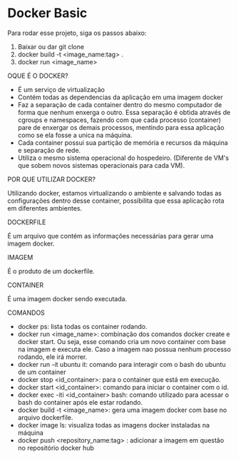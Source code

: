 # Docker Basic

Para rodar esse projeto, siga os passos abaixo:

1. Baixar ou dar git clone
2. docker build -t <image_name:tag> .
3. docker run <image_name>

OQUE É O DOCKER?
- É um serviço de virtualização
- Contém todas as dependencias da aplicação em uma imagem docker
- Faz a separação de cada container dentro do mesmo computador de forma que nenhum enxerga o outro.
  Essa separação é obtida através de cgroups e namespaces, fazendo com que cada processo (container) pare de enxergar os demais processos, mentindo para essa aplicação como se ela fosse a unica na máquina.
- Cada container possui sua partição de memória e recursos da máquina e separação de rede.
- Utiliza o mesmo sistema operacional do hospedeiro. (Diferente de VM's que sobem novos sistemas operacionais para cada VM).

POR QUE UTILIZAR DOCKER?

Utilizando docker, estamos virtualizando o ambiente e salvando todas as configurações dentro desse container, possibilita que essa aplicação rota em diferentes ambientes.

DOCKERFILE

É um arquivo que contém as informações necessárias para gerar uma imagem docker.

IMAGEM

É o produto de um dockerfile.

CONTAINER

É uma imagem docker sendo executada.

COMANDOS
- docker ps: lista todas os container rodando.
- docker run <image_name>: combinação dos comandos docker create e docker start. Ou seja, esse comando cria um novo container com base na imagem e executa ele. Caso a imagem nao possua nenhum processo rodando, ele irá morrer.
- docker run -it ubuntu it: comando para interagir com o bash do ubuntu de um container
- docker stop <id_container>: para o container que está em execução.
- docker start <id_container>: comando para iniciar o container com o id.
- docker exec -iti <id_container> bash: comando utilizado para acessar o bash do container após ele estar rodando.
- docker build -t <image_name>: gera uma imagem docker com base no arquivo dockerfile.
- docker image ls: visualiza todas as imagens docker instaladas na máquina
- docker push <repository_name:tag> : adicionar a imagem em questão no repositório docker hub
